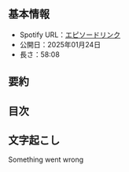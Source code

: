 ## **基本情報**

- Spotify URL：[エピソードリンク](https://open.spotify.com/episode/6lMRfX5dTqtZywsvpq6fNc?si=1a9a0ef47c944dab)
- 公開日：2025年01月24日
- 長さ：58:08

## **要約**



## **目次**



## **文字起こし**

Something went wrong
